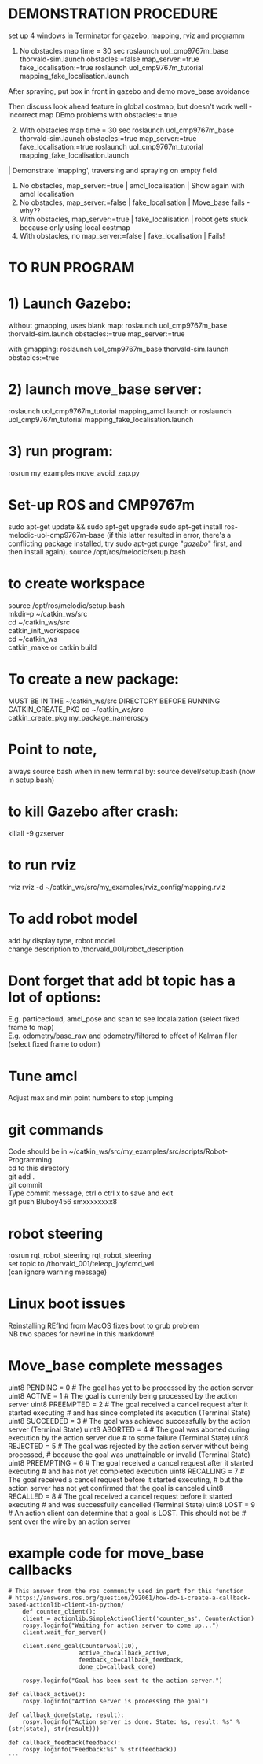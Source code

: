# DEMONSTRATION PROCEDURE

set up 4 windows in Terminator for gazebo, mapping, rviz and programm



1) No obstacles
map time = 30 sec
roslaunch uol_cmp9767m_base thorvald-sim.launch obstacles:=false map_server:=true fake_localisation:=true
roslaunch uol_cmp9767m_tutorial mapping_fake_localisation.launch

After spraying, put box in front in gazebo and demo move_base avoidance

Then discuss look ahead feature in global costmap, but doesn't work well - incorrect map
DEmo problems with obstacles:= true









2) With obstacles
map time = 30 sec
roslaunch uol_cmp9767m_base thorvald-sim.launch obstacles:=true map_server:=true fake_localisation:=true
roslaunch uol_cmp9767m_tutorial mapping_fake_localisation.launch


|  Demonstrate 'mapping', traversing and spraying on empty field
1) No obstacles, map_server:=true  	|  amcl_localisation	|  Show again with amcl localisation
2) No obstacles, map_server:=false 	|  fake_localisation	|  Move_base fails - why??
3) With obstacles, map_server:=true  	|  fake_localisation	|  robot gets stuck because only using local costmap
4) With obstacles, no map_server:=false |  fake_localisation	|   Fails!





# TO RUN PROGRAM

# 1) Launch Gazebo:
without gmapping, uses blank map:
roslaunch uol_cmp9767m_base thorvald-sim.launch obstacles:=true map_server:=true

with gmapping:
roslaunch uol_cmp9767m_base thorvald-sim.launch obstacles:=true 


# 2) launch move_base server:
roslaunch uol_cmp9767m_tutorial mapping_amcl.launch
or 
roslaunch uol_cmp9767m_tutorial mapping_fake_localisation.launch



# 3) run program:
rosrun my_examples move_avoid_zap.py



# Set-up ROS and CMP9767m

sudo apt-get update && sudo apt-get upgrade
sudo apt-get install ros-melodic-uol-cmp9767m-base 
(if this latter resulted in error, there's a conflicting package installed, try sudo apt-get purge "*gazebo*" first, and then install again). 
source /opt/ros/melodic/setup.bash


# to create workspace
source /opt/ros/melodic/setup.bash  
mkdir–p ~/catkin_ws/src  
cd ~/catkin_ws/src  
catkin_init_workspace  
cd ~/catkin_ws  
catkin_make or catkin build  

# To create a new package:
MUST BE IN THE ~/catkin_ws/src DIRECTORY BEFORE RUNNING CATKIN_CREATE_PKG
cd ~/catkin_ws/src  
catkin_create_pkg my_package_namerospy  

# Point to note, 
always source bash when in new terminal by: 
source devel/setup.bash  (now in setup.bash)

# to kill Gazebo after crash:  
killall -9 gzserver  

# to run rviz
rviz rviz -d ~/catkin_ws/src/my_examples/rviz_config/mapping.rviz


# To add robot model  
add by display type, robot model  
change description to /thorvald_001/robot_description  

# Dont forget that add bt topic has a lot of options:  
E.g.  particecloud, amcl_pose and scan to see localaization (select fixed frame to map)  
E.g. odometry/base_raw and odometry/filtered to effect of Kalman filer (select fixed frame to odom)

# Tune amcl
Adjust max and min point numbers to stop jumping


# git commands
Code should be in ~/catkin_ws/src/my_examples/src/scripts/Robot-Programming  
cd to this directory  
git add .  
git commit  
Type commit message, ctrl o ctrl x to save and exit  
git push Bluboy456  smxxxxxxxx8  

# robot steering 
rosrun rqt_robot_steering rqt_robot_steering  
set topic to /thorvald_001/teleop_joy/cmd_vel  
(can ignore warning message)  

  
# Linux boot issues
Reinstalling REfInd from MacOS fixes boot to grub problem  
NB two spaces for newline in this markdown!  


# Move_base complete messages

uint8 PENDING         = 0   # The goal has yet to be processed by the action server
uint8 ACTIVE          = 1   # The goal is currently being processed by the action server
uint8 PREEMPTED       = 2   # The goal received a cancel request after it started executing
                            #   and has since completed its execution (Terminal State)
uint8 SUCCEEDED       = 3   # The goal was achieved successfully by the action server (Terminal State)
uint8 ABORTED         = 4   # The goal was aborted during execution by the action server due
                            #    to some failure (Terminal State)
uint8 REJECTED        = 5   # The goal was rejected by the action server without being processed,
                            #    because the goal was unattainable or invalid (Terminal State)
uint8 PREEMPTING      = 6   # The goal received a cancel request after it started executing
                            #    and has not yet completed execution
uint8 RECALLING       = 7   # The goal received a cancel request before it started executing,
                            #    but the action server has not yet confirmed that the goal is canceled
uint8 RECALLED        = 8   # The goal received a cancel request before it started executing
                            #    and was successfully cancelled (Terminal State)
uint8 LOST            = 9   # An action client can determine that a goal is LOST. This should not be
                            #    sent over the wire by an action server

# example code for move_base callbacks
    # This answer from the ros community used in part for this function
    # https://answers.ros.org/question/292061/how-do-i-create-a-callback-based-actionlib-client-in-python/
        def counter_client():
        client = actionlib.SimpleActionClient('counter_as', CounterAction)
        rospy.loginfo("Waiting for action server to come up...")
        client.wait_for_server()

        client.send_goal(CounterGoal(10),
                        active_cb=callback_active,
                        feedback_cb=callback_feedback,
                        done_cb=callback_done)

        rospy.loginfo("Goal has been sent to the action server.")

    def callback_active():
        rospy.loginfo("Action server is processing the goal")

    def callback_done(state, result):
        rospy.loginfo("Action server is done. State: %s, result: %s" % (str(state), str(result)))

    def callback_feedback(feedback):
        rospy.loginfo("Feedback:%s" % str(feedback))
    '''


